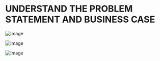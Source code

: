 # UNDERSTAND THE PROBLEM STATEMENT AND BUSINESS CASE
![image](https://user-images.githubusercontent.com/34706028/142762828-54fd38dd-da67-449a-a827-308ccf684327.png)

![image](https://user-images.githubusercontent.com/34706028/142762865-c712b520-5728-4a4e-8213-76ea787bae12.png)

![image](https://user-images.githubusercontent.com/34706028/142762873-2f1efe85-ffd3-46c4-b4e6-f8fbf265aea9.png)
